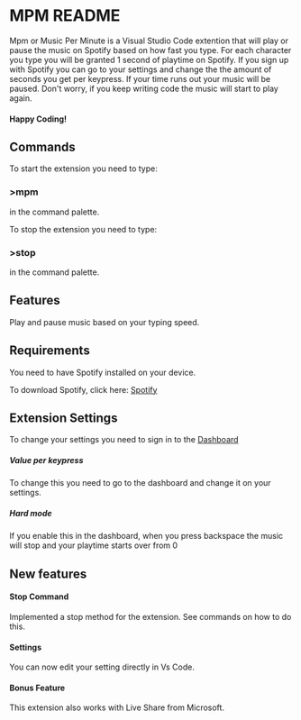 # MPM README

Mpm or Music Per Minute is a Visual Studio Code extention that will play or pause the music on Spotify based on how fast you type. For each character you type you will be granted 1 second of playtime on Spotify. If you sign up with Spotify you can go to your settings and change the the amount of seconds you get per keypress. If your time runs out your music will be paused. Don't worry, if you keep writing code the music will start to play again.

#### Happy Coding!

## Commands

To start the extension you need to type:

### >mpm

in the command palette.

To stop the extension you need to type:

### >stop

in the command palette.

## Features

Play and pause music based on your typing speed.

## Requirements

You need to have Spotify installed on your device.

To download Spotify, click here: [Spotify](https://www.spotify.com 'Spotify')

## Extension Settings

To change your settings you need to sign in to the [Dashboard](https://ciavarella.dev)

##### Value per keypress

To change this you need to go to the dashboard and change it on your settings.

##### Hard mode

If you enable this in the dashboard, when you press backspace the music will stop and your playtime starts over from 0

## New features

#### Stop Command

Implemented a stop method for the extension. See commands on how to do this.

#### Settings

You can now edit your setting directly in Vs Code.

#### Bonus Feature

This extension also works with Live Share from Microsoft.
